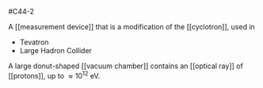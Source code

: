 #C44-2 

A [[measurement device]] that is a modification of the [[cyclotron]], used in

- Tevatron
- Large Hadron Collider

A large donut-shaped [[vacuum chamber]] contains an [[optical ray]] of [[protons]], up to $\approx10^{12} \text{ eV}$.

